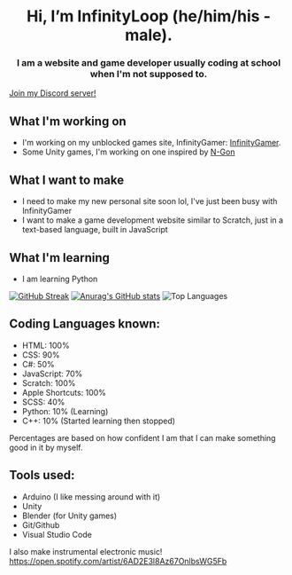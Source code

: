 <div align="center">
  
# Hi, I’m InfinityLoop (he/him/his - male).

### I am a website and game developer usually coding at school when I'm not supposed to.

</div>

[Join my Discord server!](https://discord.gg/R5GtednxZ5)



## What I'm working on
- I'm working on my unblocked games site, InfinityGamer: [InfinityGamer](https://github.com/InfinityGamer-Game-Site/InfinityGamer).
- Some Unity games, I'm working on one inspired by [N-Gon](https://github.com/landgreen/n-gon)

## What I want to make
- I need to make my new personal site soon lol, I've just been busy with InfinityGamer
- I want to make a game development website similar to Scratch, just in a text-based language, built in JavaScript

## What I'm learning
- I am learning Python

[![GitHub Streak](https://streak-stats.demolab.com?user=InfinityLoop1&theme=transparent&hide_border=true)](https://git.io/streak-stats)
[![Anurag's GitHub stats](https://github-readme-stats.vercel.app/api?username=InfinityLoop1&show_icons=true&theme=transparent&hide_border=true)](https://github.com/anuraghazra/github-readme-stats)
![Top Languages](https://github-readme-stats.vercel.app/api/top-langs?username=infinityloop1&show_icons=true&locale=en&layout=compact&theme=transparent&hide_border=true)

## Coding Languages known:
- HTML: 100%
- CSS: 90%
- C#: 50%
- JavaScript: 70%
- Scratch: 100%
- Apple Shortcuts: 100%
- SCSS: 40%
- Python: 10% (Learning)
- C++: 10% (Started learning then stopped)

Percentages are based on how confident I am that I can make something good in it by myself.

## Tools used:
- Arduino (I like messing around with it)
- Unity
- Blender (for Unity games)
- Git/Github
- Visual Studio Code

I also make instrumental electronic music!
https://open.spotify.com/artist/6AD2E3l8Az67OnlbsWG5Fb


<!---
InfinityLoopGames/InfinityLoopGames is a ✨ special ✨ repository because its `README.md` (this file) appears on your GitHub profile.
You can click the Preview link to take a look at your changes.
--->
